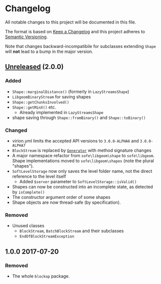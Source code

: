 # Changelog
<!-- Uses format from https://github.com/olivierlacan/keep-a-changelog/blob/master/CHANGELOG.md -->
All notable changes to this project will be documented in this file.

The format is based on [Keep a Changelog](http://keepachangelog.com/en/1.0.0/)
and this project adheres to [Semantic Versioning](http://semver.org/spec/v2.0.0.html).

Note that changes backward-incompatibile for subclasses extending `Shape` will
**not** lead to a bump in the major version.

## [Unreleased] (2.0.0)
### Added
- `Shape::marginalDistance()` (formerly in `LazyStreamsShape`)
- `LibgeomBinaryStream` for saving shapes
- `Shape::getChunksInvolved()`
- `Shape::getMinX()` etc.
  - Already implemented in `LazyStreamsShape`
- shape saving through `Shape::fromBinary()` and `Shape::toBinary()`

### Changed
- virion.yml limits the accepted API versions to `3.0.0-ALPHA6` and `3.0.0-ALPHA7`
- `BlockStream` is replaced by [`Generator`](https://php.net/generator) with method signature changes
- A major namespace refactor from `sofe\libgeom\shape` to `sofe\libgeom`. Shape implementations moved to `sofe\libgeom\shapes` (note the plural "shapes").
- `SoftLevelStorage` now only saves the level folder name, not the direct reference to the level itself
  - Added `$server` parameter to `SoftLevelStorage::isValid()`
- Shapes can now be constructed into an incomplete state, as detected by `isComplete()`
- The constructor argument order of some shapes
- Shape objects are now thread-safe (by specification).

### Removed
- Unused classes
  - `BlockStream`, `BatchBlockStream` and their subclasses
  - `EndOfBlockStreamException`

## 1.0.0 2017-07-20
### Removed
- The whole `blockop` package.

[Unreleased]: https://github.com/BlockHorizons/libgeom/compare/v1.0.0...HEAD
